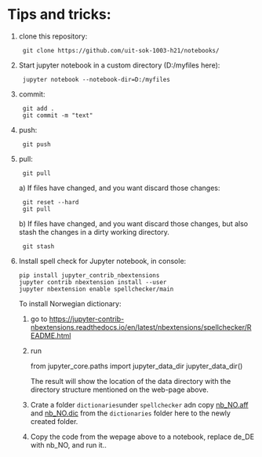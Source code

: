 # Tips and tricks:
 1. clone this repository: 
 
         git clone https://github.com/uit-sok-1003-h21/notebooks/
     
 2. Start jupyter notebook in a custom directory (D:/myfiles here): 
 
         jupyter notebook --notebook-dir=D:/myfiles
         
 3. commit: 
 
         git add .
         git commit -m "text"
     
 4. push: 
         
         git push
 
 5. pull: 
     
         git pull
         
     a) If files have changed, and you want discard those changes:
         
         git reset --hard
         git pull
     
     b) If files have changed, and you want discard those changes, but also stash the changes in a dirty working directory.
     
         git stash
 
 5. Install spell check for Jupyter notebook, in console:
 
        pip install jupyter_contrib_nbextensions
        jupyter contrib nbextension install --user
        jupyter nbextension enable spellchecker/main
        
    To install Norwegian dictionary:
    1. go to https://jupyter-contrib-nbextensions.readthedocs.io/en/latest/nbextensions/spellchecker/README.html
    2. run
    
        from jupyter_core.paths import jupyter_data_dir
        jupyter_data_dir()
        
        The result will show the location of the data directory with the directory structure mentioned on the web-page above. 
    3. Crate a folder `dictionaries`under `spellchecker` adn copy [nb_NO.aff](./dictionaries/nb_NO.aff) and [nb_NO.dic](./dictionaries/nb_NO.dic) from the `dictionaries` folder here to the newly created folder.
    4. Copy the code from the wepage above to a notebook, replace de_DE with nb_NO, and run it.. 
        